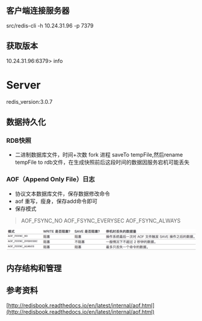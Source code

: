 ## 客户端连接服务器
src/redis-cli -h 10.24.31.96 -p 7379

## 获取版本
10.24.31.96:6379> info
# Server
redis_version:3.0.7

## 数据持久化
### RDB快照
* 二进制数据库文件，时间+次数 fork 进程 saveTo tempFile,然后rename tempFile to rdb文件，在生成快照前后这段时间的数据因服务宕机可能丢失

### AOF（Append Only File）日志
* 协议文本数据库文件，保存数据修改命令
* aof 重写，瘦身，保存add命令即可
* 保存模式 
> AOF_FSYNC_NO
> AOF_FSYNC_EVERYSEC
> AOF_FSYNC_ALWAYS

![](res/0.png)

## 内存结构和管理
> 

## 参考资料
[http://redisbook.readthedocs.io/en/latest/internal/aof.html](http://redisbook.readthedocs.io/en/latest/internal/aof.html)
